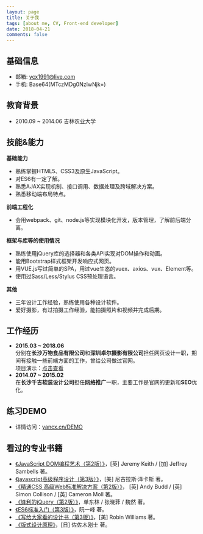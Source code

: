 ```yaml
---
layout: page
title: 关于我
tags: [about me, CV, Front-end developer]
date: 2018-04-21
comments: false
---
```


## 基础信息
* 邮箱: ycx1991@live.com
* 手机: Base64(MTczMDg0NzIwNjk=)

## 教育背景
* 2010.09 ~ 2014.06 吉林农业大学

## 技能&能力
**基础能力**
* 熟练掌握HTML5、CSS3及原生JavaScript。
* 对ES6有一定了解。
* 熟悉AJAX实现机制、接口调用、数据处理及跨域解决方案。
* 熟悉移动端布局特点。

**前端工程化**
* 会用webpack、git、node.js等实现模块化开发，版本管理，了解前后端分离。

**框架与库等的使用情况**
* 熟练使用jQuery库的选择器和各类API实现对DOM操作和动画。
* 能用Bootstrap样式框架开发响应式网页。
* 用VUE.js写过简单的SPA，用过vue生态的vuex、axios、vux、Element等。
* 使用过Sass/Less/Stylus CSS预处理语言。

**其他**
* 三年设计工作经验，熟练使用各种设计软件。
* 爱好摄影，有过拍摄工作经验，能拍摄照片和视频并完成后期。

## 工作经历
* **2015.03 ~ 2018.06**  
	分别在**长沙万物食品有限公司**和**深圳卓尔摄影有限公司**担任网页设计一职，期间有接触一些前端方面的工作，曾给公司做过官网。  
	项目演示：[点击查看](http://www.yancx.cn/saturnbird/)
* **2014.07 ~ 2015.02**  
	在**长沙千吉软装设计公司**担任**网络推广**一职，主要工作是官网的更新和**SEO**优化。


## 练习DEMO
* 详情访问：[yancx.cn/DEMO](http://www.yancx.cn/DEMO/)

## 看过的专业书籍
* [《JavaScript DOM编程艺术（第2版）》](https://book.douban.com/subject/6038371/)，[英] Jeremy Keith / [加] Jeffrey Sambells 著。
* [《javascript高级程序设计（第3版）》](https://book.douban.com/subject/10546125/)，[美] 尼古拉斯·泽卡斯 著。
* [《精通CSS 高级Web标准解决方案（第2版）》](https://book.douban.com/subject/4736167/)， [英] Andy Budd / [英] Simon Collison / [英] Cameron Moll 著。
* [《锋利的jQuery（第2版）》](https://book.douban.com/subject/10792216/)，单东林 / 张晓菲 / 魏然 著。
* [《ES6标准入门（第3版）》](https://book.douban.com/subject/27127030/)，阮一峰 著。
* [《写给大家看的设计书（第3版）》](https://book.douban.com/subject/3323633/)，[美] Robin Williams 著。
* [《版式设计原理》](https://book.douban.com/subject/2238320/)，[日] 佐佐木刚士 著。
